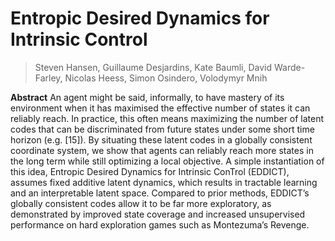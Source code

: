 # Entropic Desired Dynamics for Intrinsic Control
> Steven Hansen, Guillaume Desjardins, Kate Baumli, David Warde-Farley, Nicolas Heess, Simon Osindero, Volodymyr Mnih

**Abstract**
An agent might be said, informally, to have mastery of its environment when it has maximised the effective number of states it can reliably reach. In practice, this often means maximizing the number of latent codes that can be discriminated from future states under some short time horizon (e.g. [15]). By situating these latent codes in a globally consistent coordinate system, we show that agents can reliably reach more states in the long term while still optimizing a local objective. A simple instantiation of this idea, Entropic Desired Dynamics for Intrinsic ConTrol (EDDICT), assumes fixed additive latent dynamics, which results in tractable learning and an interpretable latent space. Compared to prior methods, EDDICT’s globally consistent codes allow it to be far more exploratory, as demonstrated by improved state coverage and increased unsupervised performance on hard exploration games such as Montezuma’s Revenge.